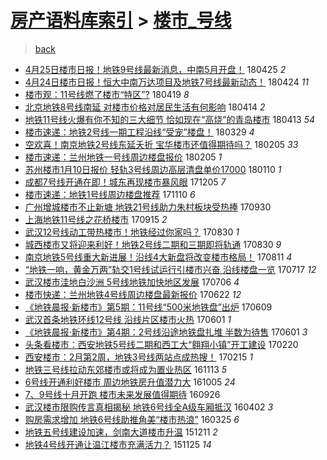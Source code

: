[房产语料库索引](../../README.md)  > [楼市_号线](楼市_号线.md)
====
> [back](../README.md)

- [4月25日楼市日报！地铁9号线最新消息，中南5月开盘！](http://jkwz.applinzi.com/ittc/7096004985412387846.html#4%E6%9C%8825%E6%97%A5%E6%A5%BC%E5%B8%82%E6%97%A5%E6%8A%A5%EF%BC%81%E5%9C%B0%E9%93%819%E5%8F%B7%E7%BA%BF%E6%9C%80%E6%96%B0%E6%B6%88%E6%81%AF%EF%BC%8C%E4%B8%AD%E5%8D%975%E6%9C%88%E5%BC%80%E7%9B%98%EF%BC%81) 180425 *2* 
- [4月24日楼市日报！恒大中南万达项目及地铁7号线最新动态！](http://jkwz.applinzi.com/ittc/7095613091100492806.html#4%E6%9C%8824%E6%97%A5%E6%A5%BC%E5%B8%82%E6%97%A5%E6%8A%A5%EF%BC%81%E6%81%92%E5%A4%A7%E4%B8%AD%E5%8D%97%E4%B8%87%E8%BE%BE%E9%A1%B9%E7%9B%AE%E5%8F%8A%E5%9C%B0%E9%93%817%E5%8F%B7%E7%BA%BF%E6%9C%80%E6%96%B0%E5%8A%A8%E6%80%81%EF%BC%81) 180424 *11* 
- [楼市观：11号线燃了楼市“特区”?](http://jkwz.applinzi.com/ittc/7093636008132477969.html#%E6%A5%BC%E5%B8%82%E8%A7%82%EF%BC%9A11%E5%8F%B7%E7%BA%BF%E7%87%83%E4%BA%86%E6%A5%BC%E5%B8%82%E2%80%9C%E7%89%B9%E5%8C%BA%E2%80%9D%3F) 180419 *8* 
- [北京地铁8号线南延 对楼市价格对居民生活有何影响](http://jkwz.applinzi.com/ittc/7091850782007886865.html#%E5%8C%97%E4%BA%AC%E5%9C%B0%E9%93%818%E5%8F%B7%E7%BA%BF%E5%8D%97%E5%BB%B6+%E5%AF%B9%E6%A5%BC%E5%B8%82%E4%BB%B7%E6%A0%BC%E5%AF%B9%E5%B1%85%E6%B0%91%E7%94%9F%E6%B4%BB%E6%9C%89%E4%BD%95%E5%BD%B1%E5%93%8D) 180414 *2* 
- [地铁11号线火爆有你不知的三大细节  恰如现在“高烧”的青岛楼市](http://jkwz.applinzi.com/ittc/7091506584557716497.html#%E5%9C%B0%E9%93%8111%E5%8F%B7%E7%BA%BF%E7%81%AB%E7%88%86%E6%9C%89%E4%BD%A0%E4%B8%8D%E7%9F%A5%E7%9A%84%E4%B8%89%E5%A4%A7%E7%BB%86%E8%8A%82++%E6%81%B0%E5%A6%82%E7%8E%B0%E5%9C%A8%E2%80%9C%E9%AB%98%E7%83%A7%E2%80%9D%E7%9A%84%E9%9D%92%E5%B2%9B%E6%A5%BC%E5%B8%82) 180413 *54* 
- [楼市速递：地铁2号线一期工程沿线“受宠”楼盘！](http://jkwz.applinzi.com/ittc/7085679641417483270.html#%E6%A5%BC%E5%B8%82%E9%80%9F%E9%80%92%EF%BC%9A%E5%9C%B0%E9%93%812%E5%8F%B7%E7%BA%BF%E4%B8%80%E6%9C%9F%E5%B7%A5%E7%A8%8B%E6%B2%BF%E7%BA%BF%E2%80%9C%E5%8F%97%E5%AE%A0%E2%80%9D%E6%A5%BC%E7%9B%98%EF%BC%81) 180329 *4* 
- [空欢喜！南京地铁2号线东延夭折 宝华楼市还值得期待吗？](http://jkwz.applinzi.com/ittc/7066636194991834122.html#%E7%A9%BA%E6%AC%A2%E5%96%9C%EF%BC%81%E5%8D%97%E4%BA%AC%E5%9C%B0%E9%93%812%E5%8F%B7%E7%BA%BF%E4%B8%9C%E5%BB%B6%E5%A4%AD%E6%8A%98+%E5%AE%9D%E5%8D%8E%E6%A5%BC%E5%B8%82%E8%BF%98%E5%80%BC%E5%BE%97%E6%9C%9F%E5%BE%85%E5%90%97%EF%BC%9F) 180205 *33* 
- [楼市速递：兰州地铁一号线周边楼盘报价](http://jkwz.applinzi.com/ittc/7066516201809642513.html#%E6%A5%BC%E5%B8%82%E9%80%9F%E9%80%92%EF%BC%9A%E5%85%B0%E5%B7%9E%E5%9C%B0%E9%93%81%E4%B8%80%E5%8F%B7%E7%BA%BF%E5%91%A8%E8%BE%B9%E6%A5%BC%E7%9B%98%E6%8A%A5%E4%BB%B7) 180205 *1* 
- [苏州楼市1月10日报价 轻轨3号线周边高层清盘单价17000](http://jkwz.applinzi.com/ittc/7056840795871511568.html#%E8%8B%8F%E5%B7%9E%E6%A5%BC%E5%B8%821%E6%9C%8810%E6%97%A5%E6%8A%A5%E4%BB%B7+%E8%BD%BB%E8%BD%A83%E5%8F%B7%E7%BA%BF%E5%91%A8%E8%BE%B9%E9%AB%98%E5%B1%82%E6%B8%85%E7%9B%98%E5%8D%95%E4%BB%B717000) 180110 *1* 
- [成都7号线开通在即！城东再现楼市暴风眼](http://jkwz.applinzi.com/ittc/7043555412605928464.html#%E6%88%90%E9%83%BD7%E5%8F%B7%E7%BA%BF%E5%BC%80%E9%80%9A%E5%9C%A8%E5%8D%B3%EF%BC%81%E5%9F%8E%E4%B8%9C%E5%86%8D%E7%8E%B0%E6%A5%BC%E5%B8%82%E6%9A%B4%E9%A3%8E%E7%9C%BC) 171205 *7* 
- [楼市速递：地铁1号线周边楼盘推荐](http://jkwz.applinzi.com/ittc/7034236553977660432.html#%E6%A5%BC%E5%B8%82%E9%80%9F%E9%80%92%EF%BC%9A%E5%9C%B0%E9%93%811%E5%8F%B7%E7%BA%BF%E5%91%A8%E8%BE%B9%E6%A5%BC%E7%9B%98%E6%8E%A8%E8%8D%90) 171110 *6* 
- [广州增城楼市不止新塘 地铁21号线助力朱村板块受热捧](http://jkwz.applinzi.com/ittc/7019119262202070032.html#%E5%B9%BF%E5%B7%9E%E5%A2%9E%E5%9F%8E%E6%A5%BC%E5%B8%82%E4%B8%8D%E6%AD%A2%E6%96%B0%E5%A1%98+%E5%9C%B0%E9%93%8121%E5%8F%B7%E7%BA%BF%E5%8A%A9%E5%8A%9B%E6%9C%B1%E6%9D%91%E6%9D%BF%E5%9D%97%E5%8F%97%E7%83%AD%E6%8D%A7) 170930  
- [上海地铁11号线之花桥楼市](http://jkwz.applinzi.com/ittc/7013655346349081617.html#%E4%B8%8A%E6%B5%B7%E5%9C%B0%E9%93%8111%E5%8F%B7%E7%BA%BF%E4%B9%8B%E8%8A%B1%E6%A1%A5%E6%A5%BC%E5%B8%82) 170915 *2* 
- [武汉12号线动工带热楼市！地铁经过你家吗？](http://jkwz.applinzi.com/ittc/7007614817563837456.html#%E6%AD%A6%E6%B1%8912%E5%8F%B7%E7%BA%BF%E5%8A%A8%E5%B7%A5%E5%B8%A6%E7%83%AD%E6%A5%BC%E5%B8%82%EF%BC%81%E5%9C%B0%E9%93%81%E7%BB%8F%E8%BF%87%E4%BD%A0%E5%AE%B6%E5%90%97%EF%BC%9F) 170830 *1* 
- [城西楼市又将迎来利好！地铁2号线二期和三期即将轨通](http://jkwz.applinzi.com/ittc/7007599369673770000.html#%E5%9F%8E%E8%A5%BF%E6%A5%BC%E5%B8%82%E5%8F%88%E5%B0%86%E8%BF%8E%E6%9D%A5%E5%88%A9%E5%A5%BD%EF%BC%81%E5%9C%B0%E9%93%812%E5%8F%B7%E7%BA%BF%E4%BA%8C%E6%9C%9F%E5%92%8C%E4%B8%89%E6%9C%9F%E5%8D%B3%E5%B0%86%E8%BD%A8%E9%80%9A) 170830 *9* 
- [南京地铁5号线重大新进展！沿线4大新盘将改变楼市格局！](http://jkwz.applinzi.com/ittc/7000578281525740561.html#%E5%8D%97%E4%BA%AC%E5%9C%B0%E9%93%815%E5%8F%B7%E7%BA%BF%E9%87%8D%E5%A4%A7%E6%96%B0%E8%BF%9B%E5%B1%95%EF%BC%81%E6%B2%BF%E7%BA%BF4%E5%A4%A7%E6%96%B0%E7%9B%98%E5%B0%86%E6%94%B9%E5%8F%98%E6%A5%BC%E5%B8%82%E6%A0%BC%E5%B1%80%EF%BC%81) 170811 *4* 
- [“地铁一响，黄金万两”轨交1号线试运行引楼市兴奋 沿线楼盘一览](http://jkwz.applinzi.com/ittc/6991052414961320976.html#%E2%80%9C%E5%9C%B0%E9%93%81%E4%B8%80%E5%93%8D%EF%BC%8C%E9%BB%84%E9%87%91%E4%B8%87%E4%B8%A4%E2%80%9D%E8%BD%A8%E4%BA%A41%E5%8F%B7%E7%BA%BF%E8%AF%95%E8%BF%90%E8%A1%8C%E5%BC%95%E6%A5%BC%E5%B8%82%E5%85%B4%E5%A5%8B+%E6%B2%BF%E7%BA%BF%E6%A5%BC%E7%9B%98%E4%B8%80%E8%A7%88) 170717 *12* 
- [武汉楼市洼地白沙洲 5号线地铁加快地区发展](http://jkwz.applinzi.com/ittc/6987237773734839301.html#%E6%AD%A6%E6%B1%89%E6%A5%BC%E5%B8%82%E6%B4%BC%E5%9C%B0%E7%99%BD%E6%B2%99%E6%B4%B2+5%E5%8F%B7%E7%BA%BF%E5%9C%B0%E9%93%81%E5%8A%A0%E5%BF%AB%E5%9C%B0%E5%8C%BA%E5%8F%91%E5%B1%95) 170706 *4* 
- [楼市快递：兰州地铁4号线周边楼盘最新报价](http://jkwz.applinzi.com/ittc/6981908426383688708.html#%E6%A5%BC%E5%B8%82%E5%BF%AB%E9%80%92%EF%BC%9A%E5%85%B0%E5%B7%9E%E5%9C%B0%E9%93%814%E5%8F%B7%E7%BA%BF%E5%91%A8%E8%BE%B9%E6%A5%BC%E7%9B%98%E6%9C%80%E6%96%B0%E6%8A%A5%E4%BB%B7) 170622 *12* 
- [《地铁晨报·新楼市》第5期：11号线“500米地铁盘”出炉](http://jkwz.applinzi.com/ittc/6977163829984101381.html#%E3%80%8A%E5%9C%B0%E9%93%81%E6%99%A8%E6%8A%A5%C2%B7%E6%96%B0%E6%A5%BC%E5%B8%82%E3%80%8B%E7%AC%AC5%E6%9C%9F%EF%BC%9A11%E5%8F%B7%E7%BA%BF%E2%80%9C500%E7%B1%B3%E5%9C%B0%E9%93%81%E7%9B%98%E2%80%9D%E5%87%BA%E7%82%89) 170609  
- [武汉首条地铁环线12号线 沿线片区楼市火热](http://jkwz.applinzi.com/ittc/6974236765698130949.html#%E6%AD%A6%E6%B1%89%E9%A6%96%E6%9D%A1%E5%9C%B0%E9%93%81%E7%8E%AF%E7%BA%BF12%E5%8F%B7%E7%BA%BF+%E6%B2%BF%E7%BA%BF%E7%89%87%E5%8C%BA%E6%A5%BC%E5%B8%82%E7%81%AB%E7%83%AD) 170601 *1* 
- [《地铁晨报·新楼市》第4期：2号线沿途地铁盘扎堆 半数为待售](http://jkwz.applinzi.com/ittc/6974138346149266437.html#%E3%80%8A%E5%9C%B0%E9%93%81%E6%99%A8%E6%8A%A5%C2%B7%E6%96%B0%E6%A5%BC%E5%B8%82%E3%80%8B%E7%AC%AC4%E6%9C%9F%EF%BC%9A2%E5%8F%B7%E7%BA%BF%E6%B2%BF%E9%80%94%E5%9C%B0%E9%93%81%E7%9B%98%E6%89%8E%E5%A0%86+%E5%8D%8A%E6%95%B0%E4%B8%BA%E5%BE%85%E5%94%AE) 170601 *3* 
- [头条看楼市：西安地铁5号线二期和西工大“翱翔小镇”开工建设](http://jkwz.applinzi.com/ittc/6936658463844467716.html#%E5%A4%B4%E6%9D%A1%E7%9C%8B%E6%A5%BC%E5%B8%82%EF%BC%9A%E8%A5%BF%E5%AE%89%E5%9C%B0%E9%93%815%E5%8F%B7%E7%BA%BF%E4%BA%8C%E6%9C%9F%E5%92%8C%E8%A5%BF%E5%B7%A5%E5%A4%A7%E2%80%9C%E7%BF%B1%E7%BF%94%E5%B0%8F%E9%95%87%E2%80%9D%E5%BC%80%E5%B7%A5%E5%BB%BA%E8%AE%BE) 170220  
- [西安楼市：2月第2周，地铁3号线两站点成热搜！](http://jkwz.applinzi.com/ittc/6934811860032553989.html#%E8%A5%BF%E5%AE%89%E6%A5%BC%E5%B8%82%EF%BC%9A2%E6%9C%88%E7%AC%AC2%E5%91%A8%EF%BC%8C%E5%9C%B0%E9%93%813%E5%8F%B7%E7%BA%BF%E4%B8%A4%E7%AB%99%E7%82%B9%E6%88%90%E7%83%AD%E6%90%9C%EF%BC%81) 170215 *1* 
- [地铁三号线拉动东郊楼市或将成为置业热区](http://jkwz.applinzi.com/ittc/6899993420877005829.html#%E5%9C%B0%E9%93%81%E4%B8%89%E5%8F%B7%E7%BA%BF%E6%8B%89%E5%8A%A8%E4%B8%9C%E9%83%8A%E6%A5%BC%E5%B8%82%E6%88%96%E5%B0%86%E6%88%90%E4%B8%BA%E7%BD%AE%E4%B8%9A%E7%83%AD%E5%8C%BA) 161113 *5* 
- [6号线开通利好楼市 周边地铁房升值潜力大](http://jkwz.applinzi.com/ittc/6885271544648958981.html#6%E5%8F%B7%E7%BA%BF%E5%BC%80%E9%80%9A%E5%88%A9%E5%A5%BD%E6%A5%BC%E5%B8%82+%E5%91%A8%E8%BE%B9%E5%9C%B0%E9%93%81%E6%88%BF%E5%8D%87%E5%80%BC%E6%BD%9C%E5%8A%9B%E5%A4%A7) 161005 *24* 
- [7、9号线十月开跑 楼市未来发展值得期待](http://jkwz.applinzi.com/ittc/6882115134851384324.html#7%E3%80%819%E5%8F%B7%E7%BA%BF%E5%8D%81%E6%9C%88%E5%BC%80%E8%B7%91+%E6%A5%BC%E5%B8%82%E6%9C%AA%E6%9D%A5%E5%8F%91%E5%B1%95%E5%80%BC%E5%BE%97%E6%9C%9F%E5%BE%85) 160926  
- [武汉楼市限购传言真相揭秘 地铁6号线全A级车厢抵汉](http://jkwz.applinzi.com/ittc/6816568713335538693.html#%E6%AD%A6%E6%B1%89%E6%A5%BC%E5%B8%82%E9%99%90%E8%B4%AD%E4%BC%A0%E8%A8%80%E7%9C%9F%E7%9B%B8%E6%8F%AD%E7%A7%98+%E5%9C%B0%E9%93%816%E5%8F%B7%E7%BA%BF%E5%85%A8A%E7%BA%A7%E8%BD%A6%E5%8E%A2%E6%8A%B5%E6%B1%89) 160402 *3* 
- [​购房需求增加 地铁6号线助推角美“楼市热浪”](http://jkwz.applinzi.com/ittc/6813462791352484868.html#%E2%80%8B%E8%B4%AD%E6%88%BF%E9%9C%80%E6%B1%82%E5%A2%9E%E5%8A%A0+%E5%9C%B0%E9%93%816%E5%8F%B7%E7%BA%BF%E5%8A%A9%E6%8E%A8%E8%A7%92%E7%BE%8E%E2%80%9C%E6%A5%BC%E5%B8%82%E7%83%AD%E6%B5%AA%E2%80%9D) 160325 *6* 
- [地铁五号线建设加速，剑南大道楼市升温](http://jkwz.applinzi.com/ittc/6774609856078283780.html#%E5%9C%B0%E9%93%81%E4%BA%94%E5%8F%B7%E7%BA%BF%E5%BB%BA%E8%AE%BE%E5%8A%A0%E9%80%9F%EF%BC%8C%E5%89%91%E5%8D%97%E5%A4%A7%E9%81%93%E6%A5%BC%E5%B8%82%E5%8D%87%E6%B8%A9) 151211 *2* 
- [地铁4号线开通让温江楼市充满活力？](http://jkwz.applinzi.com/ittc/6768506920445150213.html#%E5%9C%B0%E9%93%814%E5%8F%B7%E7%BA%BF%E5%BC%80%E9%80%9A%E8%AE%A9%E6%B8%A9%E6%B1%9F%E6%A5%BC%E5%B8%82%E5%85%85%E6%BB%A1%E6%B4%BB%E5%8A%9B%EF%BC%9F) 151125 *14* 
